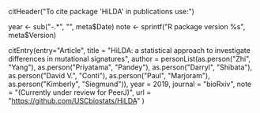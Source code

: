 citHeader("To cite package 'HiLDA' in publications use:")

year <- sub("-.*", "", meta$Date)
note <- sprintf("R package version %s", meta$Version)

citEntry(entry="Article",
         title = "HiLDA: a statistical approach to investigate differences in 
         mutational signatures",
         author = personList(as.person("Zhi", "Yang"),
                             as.person("Priyatama", "Pandey"),
                             as.person("Darryl", "Shibata"),
                             as.person("David V.", "Conti"),
                             as.person("Paul", "Marjoram"), 
                             as.person("Kimberly", "Siegmund")),
         year = 2019,
         journal = "bioRxiv",
         note = "(Currently under review for PeerJ)",
         url = "https://github.com/USCbiostats/HiLDA"
         )
         
